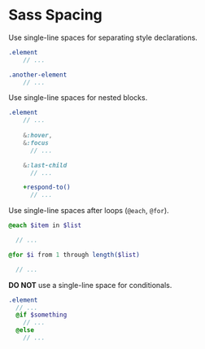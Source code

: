 Sass Spacing
============

Use single-line spaces for separating style declarations.

```sass
.element
    // ...

.another-element
    // ...
```
    
Use single-line spaces for nested blocks.

```sass
.element
    // ...
    
    &:hover,
    &:focus
      // ...

    &:last-child
      // ...

    +respond-to()
      // ...
```

Use single-line spaces after loops (`@each`, `@for`).

```sass
@each $item in $list

  // ...

@for $i from 1 through length($list)

  // ...
```

**DO NOT** use a single-line space for conditionals.

```sass
.element
  // ...
  @if $something
    // ...
  @else
    // ...
```
